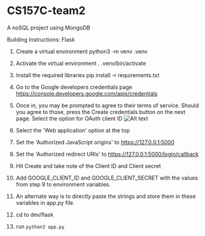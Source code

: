 # CS157C-team2
A noSQL project using MongoDB

Building Instructions:
Flask
1. Create a virtual environment
python3 -m venv .venv

2. Activate the virtual environment
. .venv/bin/activate

3. Install the required libraries
pip install -r requirements.txt

4. Go to the Google developers credentials page
https://console.developers.google.com/apis/credentials

5. Once in, you may be prompted to agree to their terms of service. Should you agree to those, press the Create credentials button on the next page. Select the option for OAuth client ID
![Alt text](https://github.com/prabhate/CS157C-team2/blob/main/docs/gauth1.png)

6. Select the 'Web application' option at the top

7. Set the 'Authorized JavaScript origins' to https://127.0.0.1:5000

8. Set the 'Authorized redirect URIs' to https://127.0.0.1:5000/login/callback

9. Hit Create and take note of the Client ID and Client secret

10. Add GOOGLE_CLIENT_ID and GOOGLE_CLIENT_SECRET with the values from step 9 to environment variables.

11. An alternate way is to directly paste the strings and store them in these variables in app.py file.

12. cd to dev/flask

13. run `python3 app.py`
